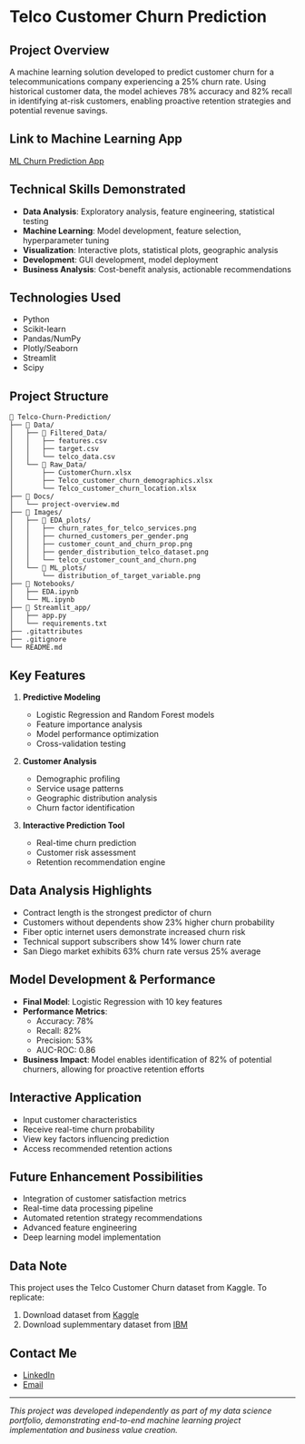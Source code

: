 # Telco Customer Churn Prediction

## Project Overview
A machine learning solution developed to predict customer churn for a telecommunications company experiencing a 25% churn rate. Using historical customer data, the model achieves 78% accuracy and 82% recall in identifying at-risk customers, enabling proactive retention strategies and potential revenue savings.

## Link to Machine Learning App
[ML Churn Prediction App](https://telco-churn-prediction-nkqgdudoi9jlhtwlikomfy.streamlit.app/)

## Technical Skills Demonstrated
- **Data Analysis**: Exploratory analysis, feature engineering, statistical testing
- **Machine Learning**: Model development, feature selection, hyperparameter tuning
- **Visualization**: Interactive plots, statistical plots, geographic analysis
- **Development**: GUI development, model deployment
- **Business Analysis**: Cost-benefit analysis, actionable recommendations

## Technologies Used
- Python
- Scikit-learn
- Pandas/NumPy
- Plotly/Seaborn
- Streamlit
- Scipy


## Project Structure
```
📁 Telco-Churn-Prediction/
├── 📁 Data/
│   ├── 📁 Filtered_Data/
│   │   ├── features.csv
│   │   ├── target.csv
│   │   └── telco_data.csv
│   └── 📁 Raw_Data/
│       ├── CustomerChurn.xlsx
│       ├── Telco_customer_churn_demographics.xlsx
│       └── Telco_customer_churn_location.xlsx
├── 📁 Docs/
│   └── project-overview.md
├── 📁 Images/
│   ├── 📁 EDA_plots/
│   │   ├── churn_rates_for_telco_services.png
│   │   ├── churned_customers_per_gender.png
│   │   ├── customer_count_and_churn_prop.png
│   │   ├── gender_distribution_telco_dataset.png
│   │   └── telco_customer_count_and_churn.png
│   └── 📁 ML_plots/
│       └── distribution_of_target_variable.png
├── 📁 Notebooks/
│   ├── EDA.ipynb
│   └── ML.ipynb
├── 📁 Streamlit_app/
│   ├── app.py
│   └── requirements.txt
├── .gitattributes
├── .gitignore
└── README.md                 
```

## Key Features
1. **Predictive Modeling**
   - Logistic Regression and Random Forest models
   - Feature importance analysis
   - Model performance optimization
   - Cross-validation testing

2. **Customer Analysis**
   - Demographic profiling
   - Service usage patterns
   - Geographic distribution analysis
   - Churn factor identification

3. **Interactive Prediction Tool**
   - Real-time churn prediction
   - Customer risk assessment
   - Retention recommendation engine

## Data Analysis Highlights
- Contract length is the strongest predictor of churn
- Customers without dependents show 23% higher churn probability
- Fiber optic internet users demonstrate increased churn risk
- Technical support subscribers show 14% lower churn rate
- San Diego market exhibits 63% churn rate versus 25% average

## Model Development & Performance
- **Final Model**: Logistic Regression with 10 key features
- **Performance Metrics**:
  - Accuracy: 78%
  - Recall: 82%
  - Precision: 53%
  - AUC-ROC: 0.86
- **Business Impact**: Model enables identification of 82% of potential churners, allowing for proactive retention efforts

## Interactive Application
- Input customer characteristics
- Receive real-time churn probability
- View key factors influencing prediction
- Access recommended retention actions

## Future Enhancement Possibilities
- Integration of customer satisfaction metrics
- Real-time data processing pipeline
- Automated retention strategy recommendations
- Advanced feature engineering
- Deep learning model implementation

## Data Note
This project uses the Telco Customer Churn dataset from Kaggle. To replicate:
1. Download dataset from [Kaggle](https://www.kaggle.com/datasets/blastchar/telco-customer-churn)
2. Download suplemmentary dataset from [IBM](https://community.ibm.com/community/user/businessanalytics/blogs/steven-macko/2019/07/11/telco-customer-churn-1113)

## Contact Me
- [LinkedIn](https://www.linkedin.com/in/pranav22j/)
- [Email](pj30447@uga.edu)

---
*This project was developed independently as part of my data science portfolio, demonstrating end-to-end machine learning project implementation and business value creation.*
